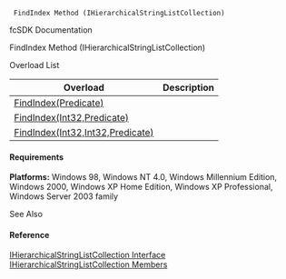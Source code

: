 ﻿     FindIndex Method (IHierarchicalStringListCollection)                                                   

fcSDK Documentation

FindIndex Method (IHierarchicalStringListCollection)

Overload List

| Overload | Description |
| --- | --- |
| [FindIndex(Predicate<IHierarchicalStringList>)](fcSDK~FChoice.Foundation.Clarify.DataObjects.IHierarchicalStringListCollection~FindIndex(Predicate{IHierarchicalStringList}).md) |   |
| [FindIndex(Int32,Predicate<IHierarchicalStringList>)](fcSDK~FChoice.Foundation.Clarify.DataObjects.IHierarchicalStringListCollection~FindIndex(Int32,Predicate{IHierarchicalStringList}).md) |   |
| [FindIndex(Int32,Int32,Predicate<IHierarchicalStringList>)](fcSDK~FChoice.Foundation.Clarify.DataObjects.IHierarchicalStringListCollection~FindIndex(Int32,Int32,Predicate{IHierarchicalStringList}).md) |   |

#### Requirements

**Platforms:** Windows 98, Windows NT 4.0, Windows Millennium Edition, Windows 2000, Windows XP Home Edition, Windows XP Professional, Windows Server 2003 family

See Also

#### Reference

[IHierarchicalStringListCollection Interface](fcSDK~FChoice.Foundation.Clarify.DataObjects.IHierarchicalStringListCollection.md)  
[IHierarchicalStringListCollection Members](fcSDK~FChoice.Foundation.Clarify.DataObjects.IHierarchicalStringListCollection_members.md)